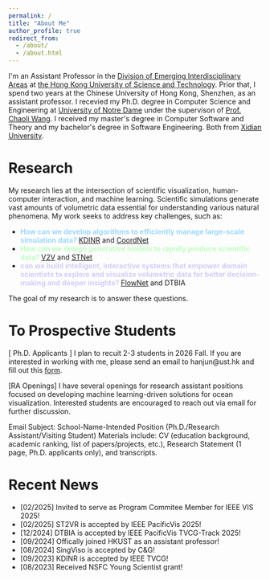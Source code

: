 ```yaml
---
permalink: /
title: "About Me"
author_profile: true
redirect_from: 
  - /about/
  - /about.html
---
```


I'm an Assistant Professor in the [Division of Emerging Interdisciplinary Areas](https://emia.hkust.edu.hk) at [the Hong Kong University of Science and Technology](https://hkust.edu.hk/). Prior that, I spend two years at the Chinese University of Hong Kong, Shenzhen, as an assistant professor. I recevied my Ph.D. degree in Computer Science and Engineering at [University of Notre Dame](https://www.nd.edu/) under the supervison of [Prof. Chaoli Wang](https://sites.nd.edu/chaoli-wang/). I received my master's degree in Computer Software and Theory and my bachelor's degree in Software Engineering. Both from [Xidian University](https://en.xidian.edu.cn).

<h1 id='research'>Research</h1>
My research lies at the intersection of scientific visualization, human-computer interaction, and machine learning. Scientific simulations generate vast amounts of volumetric data essential for understanding various natural phenomena. My work seeks to address key challenges, such as:
<ul>
<li> <span style="color: #9ED7FF; font-weight: bold;"> How can we develop algorithms to efficiently manage large-scale simulation data? </span> <a href='https://ieeexplore.ieee.org/abstract/document/10371224/'>KDINR</a> and <a href='https://ieeexplore.ieee.org/abstract/document/9852325/'>CoordNet</a> </li>
<li> <span style="color: #BFFFBF; font-weight: bold;"> How can we design generative models to rapidly produce scientific data? </span> <a href='https://ieeexplore.ieee.org/document/9230431/'>V2V</a> and <a href='https://ieeexplore.ieee.org/document/9552857/'>STNet</a> </li>
<li><span style="color: #D2CDFB; font-weight: bold;">  can we build intelligent, interactive systems that empower domain scientists to explore and visualize volumetric data for better decision-making and deeper insights? </span> <a href='https://ieeexplore.ieee.org/abstract/document/8532319' >FlowNet</a> and DTBIA </li>
</ul>
The goal of my research is to answer these questions.

<h1 id="students">To Prospective Students</h1>
[<span font-weight: bold;"> Ph.D. Applicants </span>] I plan to recuit 2-3 students in 2026 Fall. If you are interested in working with me, please send an email to hanjun@ust.hk and fill out this <a href='https://forms.gle/HdSszZPxnxNtuJys6'>form</a>. 
<br />

[RA Openings] I have several openings for research assistant positions focused on developing machine learning-driven solutions for ocean visualization. Interested students are encouraged to reach out via email for further discussion.
<br />

Email Subject: School-Name-Intended Position (Ph.D./Research Assistant/Visiting Student)
Materials include: CV (education background, academic ranking, list of papers/projects, etc.), Research Statement (1 page, Ph.D. applicants only), and transcripts.

<h1 id="recent-news">Recent News</h1>
<ul>
  <li>[02/2025] Invited to serve as Program Commitee Member for IEEE VIS 2025!</li>
  <li>[02/2025] ST2VR is accepted by IEEE PacificVis 2025!</li>
  <li>[12/2024] DTBIA is accepted by IEEE PacificVis TVCG-Track 2025!</li>
  <li>[09/2024] Offically joined HKUST as an assistant professor!</li>
  <li>[08/2024] SingViso is accepted by C&G!</li>
  <li>[09/2023] KDINR is accepted by IEEE TVCG!</li>
  <li>[08/2023] Received NSFC Young Scientist grant!</li>
</ul>
